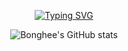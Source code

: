 
<div align = "center">
    
[![Typing SVG](https://readme-typing-svg.demolab.com?font=Fira+Code&pause=1000&color=A1A1A1&width=435&lines=%F0%9F%99%8C+Hello+I'm+Bonghee+FrontEnd+Developer)](https://git.io/typing-svg)


![Bonghee's GitHub stats](https://github-readme-stats-git-masterrstaa-rickstaa.vercel.app/api?username=hae8064&&show_icons=true&theme=dark&text_color=A1A1A1)
</div>




